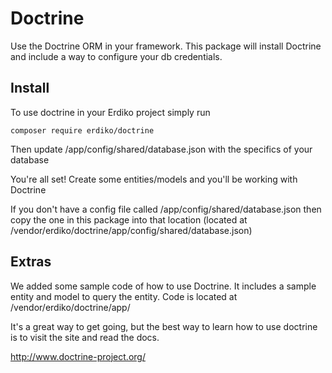 # Doctrine

Use the Doctrine ORM in your framework.  This package will install Doctrine and include a way to configure your db credentials.

Install
-------

To use doctrine in your Erdiko project simply run

    composer require erdiko/doctrine

Then update /app/config/shared/database.json with the specifics of your database

You're all set!  Create some entities/models and you'll be working with Doctrine

If you don't have a config file called /app/config/shared/database.json then copy the one in this package into that location (located at /vendor/erdiko/doctrine/app/config/shared/database.json)

Extras
------

We added some sample code of how to use Doctrine.  It includes a sample entity and model to query the entity.  Code is located at /vendor/erdiko/doctrine/app/

It's a great way to get going, but the best way to learn how to use doctrine is to visit the site and read the docs.  

http://www.doctrine-project.org/

